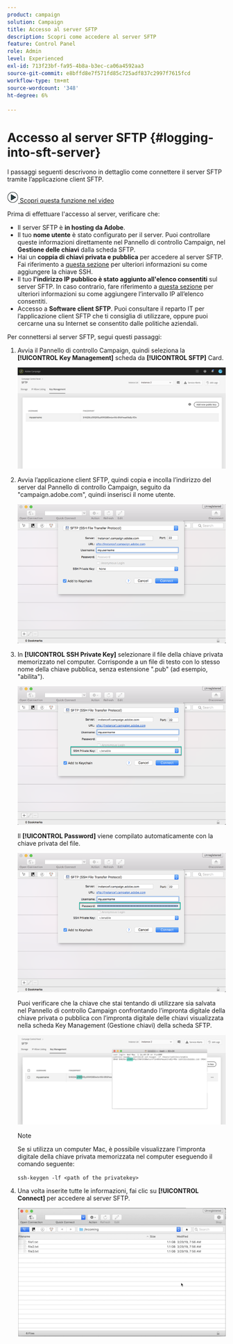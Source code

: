 ```yaml
---
product: campaign
solution: Campaign
title: Accesso al server SFTP
description: Scopri come accedere al server SFTP
feature: Control Panel
role: Admin
level: Experienced
exl-id: 713f23bf-fa95-4b8a-b3ec-ca06a4592aa3
source-git-commit: e8bffd8e7f571fd85c725adf837c2997f7615fcd
workflow-type: tm+mt
source-wordcount: '348'
ht-degree: 6%

---
```


# Accesso al server SFTP {#logging-into-sft-server}

I passaggi seguenti descrivono in dettaglio come connettere il server SFTP tramite l’applicazione client SFTP.

![](assets/do-not-localize/how-to-video.png)[ Scopri questa funzione nel video](https://video.tv.adobe.com/v/27263?quality=12)

Prima di effettuare l&#39;accesso al server, verificare che:

* Il server SFTP è **in hosting da Adobe**.
* Il tuo **nome utente** è stato configurato per il server. Puoi controllare queste informazioni direttamente nel Pannello di controllo Campaign, nel **Gestione delle chiavi** dalla scheda SFTP.
* Hai un **coppia di chiavi privata e pubblica** per accedere al server SFTP. Fai riferimento a [questa sezione](../../sftp/using/key-management.md) per ulteriori informazioni su come aggiungere la chiave SSH.
* Il tuo **l&#39;indirizzo IP pubblico è stato aggiunto all&#39;elenco consentiti** sul server SFTP. In caso contrario, fare riferimento a [questa sezione](../../sftp/using/ip-range-allow-listing.md) per ulteriori informazioni su come aggiungere l’intervallo IP all’elenco consentiti.
* Accesso a **Software client SFTP**. Puoi consultare il reparto IT per l’applicazione client SFTP che ti consiglia di utilizzare, oppure puoi cercarne una su Internet se consentito dalle politiche aziendali.

Per connettersi al server SFTP, segui questi passaggi:

1. Avvia il Pannello di controllo Campaign, quindi seleziona la **[!UICONTROL Key Management]** scheda da **[!UICONTROL SFTP]** Card.

   ![](assets/sftp_card.png)

1. Avvia l’applicazione client SFTP, quindi copia e incolla l’indirizzo del server dal Pannello di controllo Campaign, seguito da &quot;campaign.adobe.com&quot;, quindi inserisci il nome utente.

   ![](assets/do-not-localize/connect1.png)

1. In **[!UICONTROL SSH Private Key]** selezionare il file della chiave privata memorizzato nel computer. Corrisponde a un file di testo con lo stesso nome della chiave pubblica, senza estensione &quot;.pub&quot; (ad esempio, &quot;abilita&quot;).

   ![](assets/do-not-localize/connect2.png)

   Il **[!UICONTROL Password]** viene compilato automaticamente con la chiave privata del file.

   ![](assets/do-not-localize/connect3.png)

   Puoi verificare che la chiave che stai tentando di utilizzare sia salvata nel Pannello di controllo Campaign confrontando l’impronta digitale della chiave privata o pubblica con l’impronta digitale delle chiavi visualizzata nella scheda Key Management (Gestione chiavi) della scheda SFTP.

   ![](assets/fingerprint_compare.png)

   >[!NOTE]
   >
   >Se si utilizza un computer Mac, è possibile visualizzare l&#39;impronta digitale della chiave privata memorizzata nel computer eseguendo il comando seguente:
   >
   >`ssh-keygen -lf <path of the privatekey>`

1. Una volta inserite tutte le informazioni, fai clic su **[!UICONTROL Connect]** per accedere al server SFTP.

   ![](assets/do-not-localize/sftpconnected.png)
